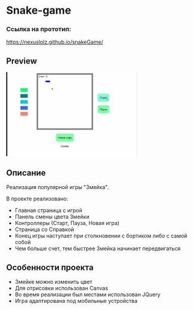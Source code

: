 # Snake-game

### Ссылка на прототип:
https://nexuslolz.github.io/snakeGame/

## Preview

<img src='img/Snake.gif' width='350'>

## Описание

Реализация популярной игры "Змейка".

В проекте реализовано:
- Главная страница с игрой
- Панель смены цвета Змейки
- Контроллеры (Старт, Пауза, Новая игра)
- Страница со Справкой
- Конец игры наступает при столкновении с бортиком либо с самой собой
- Чем больше счет, тем быстрее Змейка начинает передвигаться

## Особенности проекта

- Змейке можно изменить цвет
- Для отрисовки использован Canvas
- Во время реализации был местами использован JQuery
- Игра адаптирована под мобильные устройства
